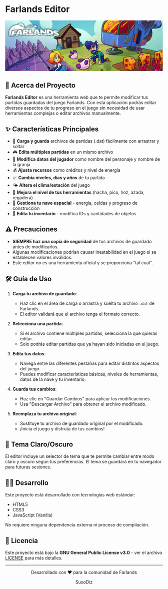 # Farlands Editor

![Logo de Farlands Editor](./assets/readme/farlands-banner.jpg)

## 🚀 Acerca del Proyecto

**Farlands Editor** es una herramienta web que te permite modificar tus partidas guardadas del juego Farlands. Con esta aplicación podrás editar diversos aspectos de tu progreso en el juego sin necesidad de usar herramientas complejas o editar archivos manualmente.

## ✨ Características Principales

- 💾 **Carga y guarda** archivos de partidas (.dat) fácilmente con arrastrar y soltar
- 🎮 **Edita múltiples partidas** en un mismo archivo
- 👤 **Modifica datos del jugador** como nombre del personaje y nombre de la granja
- 💰 **Ajusta recursos** como créditos y nivel de energía
- 📈 **Cambia niveles, días y años** de tu partida
- 🌤️ **Altera el clima/estación** del juego
- 🔨 **Mejora el nivel de tus herramientas** (hacha, pico, hoz, azada, regadera)
- 🚀 **Gestiona tu nave espacial** - energía, celdas y progreso de construcción
- 🎒 **Edita tu inventario** - modifica IDs y cantidades de objetos

## ⚠️ Precauciones

- **SIEMPRE haz una copia de seguridad** de tus archivos de guardado antes de modificarlos.
- Algunas modificaciones podrían causar inestabilidad en el juego si se establecen valores inválidos.
- Este editor no es una herramienta oficial y se proporciona "tal cual".

## 🛠️ Guía de Uso

1. **Carga tu archivo de guardado**:
   - Haz clic en el área de carga o arrastra y suelta tu archivo `.dat` de Farlands.
   - El editor validará que el archivo tenga el formato correcto.

2. **Selecciona una partida**:
   - Si el archivo contiene múltiples partidas, selecciona la que quieras editar.
   - Solo podrás editar partidas que ya hayan sido iniciadas en el juego.

3. **Edita tus datos**:
   - Navega entre las diferentes pestañas para editar distintos aspectos del juego.
   - Puedes modificar características básicas, niveles de herramientas, datos de la nave y tu inventario.

4. **Guarda tus cambios**:
   - Haz clic en "Guardar Cambios" para aplicar las modificaciones.
   - Usa "Descargar Archivo" para obtener el archivo modificado.

5. **Reemplaza tu archivo original**:
   - Sustituye tu archivo de guardado original por el modificado.
   - ¡Inicia el juego y disfruta de tus cambios!

## 🔄 Tema Claro/Oscuro

El editor incluye un selector de tema que te permite cambiar entre modo claro y oscuro según tus preferencias. El tema se guardará en tu navegador para futuras sesiones.

## 🧑‍💻 Desarrollo

Este proyecto está desarrollado con tecnologías web estándar:
- HTML5
- CSS3
- JavaScript (Vanilla)

No requiere ninguna dependencia externa ni proceso de compilación.

## 📝 Licencia

Este proyecto está bajo la **GNU General Public License v3.0** - ver el archivo [LICENSE](LICENSE) para más detalles.

---

<div align="center">
  <p>Desarrollado con ❤️ para la comunidad de Farlands</p>
  <p>SusoDiz</p>
</div>